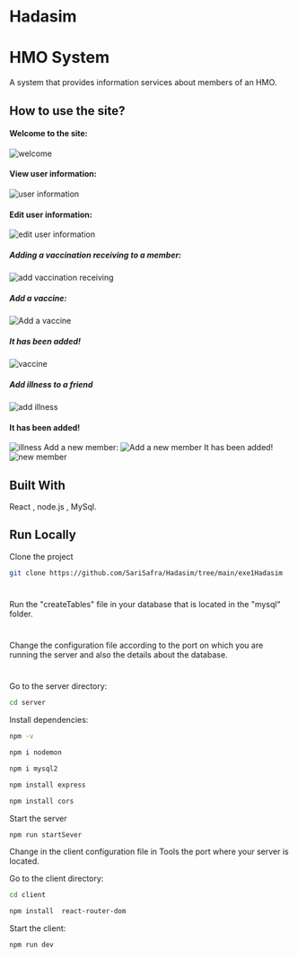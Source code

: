 # Hadasim

# HMO System

A system that provides information services about members of an HMO.

## How to use the site?

#### Welcome to the site:
![welcome](./screenShot/screenShot1.png)
#### View user information:
![user information](./screenShot/screenShot2.png)
#### Edit user information:
![edit user information](./screenShot/screenShot3.png)
##### Adding a vaccination receiving to a member:
![add vaccination receiving](./screenShot/screenShot4.png)
##### Add a vaccine:
![Add a vaccine](./screenShot/screenShot5.png)
##### It has been added!
![vaccine](./screenShot/screenShot6.png)
##### Add illness to a friend
![add illness](./screenShot/screenShot7.png)
#### It has been added!
![illness](./screenShot/screenShot.8.png)
Add a new member:
![Add a new member](./screenShot/screenShot9.png)
It has been added!
![new member](./screenShot/screenShot10.png)

## Built With
React ,
node.js ,
MySql.

## Run Locally

Clone the project

```bash
git clone https://github.com/SariSafra/Hadasim/tree/main/exe1Hadasim
```
#
Run the "createTables" file in your database that is located in the "mysql" folder.
#
Change the configuration file according to the port on which you are running the server and also the details about the database.
#

Go to the server directory:

```bash
cd server
```

Install dependencies:

```bash
npm -v
  ```
```bash
npm i nodemon
  ```  
  ```bash
npm i mysql2
  ```
```bash
npm install express
  ```
  ```bash
npm install cors
  ```
Start the server

```bash
npm run startSever
```

Change in the client configuration file in Tools the port where your server is located.

Go to the client directory:
```bash
cd client
  ```
  ```bash
npm install  react-router-dom
  ```
Start the client:

  ```bash
npm run dev
  ```


